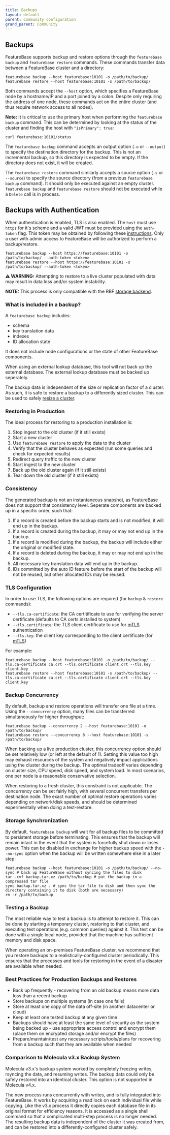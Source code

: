 ```yaml
---
title: Backups
layout: default
parent: Community configuration
grand_parent: Community
---
```


## Backups

FeatureBase supports backup and restore options through the `featurebase backup` and `featurebase restore` commands.
These commands transfer data between a FeatureBase cluster and a directory:
```
featurebase backup --host featurebase:10101 -o /path/to/backup/
featurebase restore --host featurebase:10101 -s /path/to/backup/
```

Both commands accept the `--host` option, which specifies a FeatureBase node by a hostname/IP and a port joined by a colon.
Despite only requiring the address of one node, these commands act on the entire cluster (and thus require network access to all nodes).

**Note:** It is critical to use the primary host when performing the `featurebase backup` command. This can be determined by looking at the status of the cluster and finding the host with `"isPrimary": true`:

```shell
curl featurebase:10101/status
```

The `featurebase backup` command accepts an output option (`-o` or `--output`) to specify the destination directory for the backup.
This is not an incremental backup, so this directory is expected to be empty.
If the directory does not exist, it will be created.

The `featurebase restore` command similarly accepts a source option (`-s` or `--source`) to specify the source directory (from a previous `featurebase backup` command).
It should only be executed against an empty cluster.
`featurebase backup` and `featurebase restore` should not be executed while a `Delete` call is in process.

## Backups with Authentication
When authentication is enabled, TLS is also enabled. The `host` must use `https` for it's scheme and a valid JWT must be provided using the `auth-token` flag. This token may be obtained by following these [instructions](/community/community-security/enable-auth#how-to-get-auth-token). Only a user with admin access to FeatureBase will be authorized to perform a backup/restore.
```
featurebase backup --host https://featurebase:10101 -o /path/to/backup/ --auth-token <token>
featurebase restore --host https://featurebase:10101 -s /path/to/backup/ --auth-token <token>
```

**⚠ WARNING:**
Attempting to restore to a live cluster populated with data may result in data loss and/or system instability.


**NOTE:**
This process is only compatible with the RBF [storage backend](/docs/community/com-config/old-config-flags#storage-backend).

### What is included in a backup?

A `featurebase backup` includes:
- schema
- key translation data
- indexes
- ID allocation state

It does not include node configurations or the state of other FeatureBase components.

When using an external lookup database, this tool will not back up the external database.
The external lookup database must be backed up seperately.

The backup data is independent of the size or replication factor of a cluster.
As such, it is safe to restore a backup to a differently sized cluster.
This can be used to safely [resize a cluster](/community/community-database/resize-community-database).

### Restoring in Production

The ideal process for restoring to a production installation is:
1. Stop ingest to the old cluster (if it still exists)
2. Start a new cluster
3. Use `featurebase restore` to apply the data to the cluster
4. Verify that the cluster behaves as expected (run some queries and check for expected results)
5. Redirect query traffic to the new cluster
6. Start ingest to the new cluster
7. Back up the old cluster again (if it still exists)
8. Tear down the old cluster (if it still exists)

### Consistency

The generated backup is not an instantaneous snapshot, as FeatureBase does not support that consistency level.
Seperate components are backed up in a specific order, such that:
1. If a record is created before the backup starts and is not modified, it will end up in the backup.
2. If a record is created during the backup, it may or may not end up in the backup.
3. If a record is modified during the backup, the backup will include either the original or modified state.
4. If a record is deleted during the backup, it may or may not end up in the backup.
5. All necessary key translation data will end up in the backup.
6. IDs committed by the auto ID feature before the start of the backup will not be reused, but other allocated IDs may be reused.

### TLS Configuration

In order to use TLS, the following options are required (for `backup` & `restore` commands):
- `--tls.ca-certificate`: the CA certitificate to use for verifying the server certificate (defaults to CA certs installed to system)
- `--tls.certificate`: the TLS client certificate to use for [mTLS](/community/community-security/enable-mutual-tls) authentication
- `--tls.key`: the client key corresponding to the client certificate (for [mTLS](/community/community-security/enable-mutual-tls))

For example:
```
featurebase backup --host featurebase:10101 -o /path/to/backup/ --tls.ca-certificate ca.crt --tls.certificate client.crt --tls.key client.key
featurebase restore --host featurebase:10101 -s /path/to/backup/ --tls.ca-certificate ca.crt --tls.certificate client.crt --tls.key client.key
```

### Backup Concurrency

By default, backup and restore operations will transfer one file at a time.
Using the `--concurrency` option, many files can be transferred simultaneously for higher throughput:
```
featurebase backup --concurrency 2 --host featurebase:10101 -o /path/to/backup/
featurebase restore --concurrency 8 --host featurebase:10101 -s /path/to/backup/
```

When backing up a live production cluster, this concurrency option should be set relatively low (or left at the default of 1).
Setting this value too high may exhaust resources of the system and negatively impact applications using the cluster during the backup.
The optimal tradeoff varies depending on cluster size, CPU speed, disk speed, and system load.
In most scenarios, one per node is a reasonable conservative selection.

When restoring to a fresh cluster, this constraint is not applicable.
The concurrency can be set fairly high, with several concurrent transfers per destination node.
The exact number of optimal restore operations varies depending on network/disk speeds, and should be determined experimentally when doing a test-restore.

### Storage Synchronization

By default, `featurebase backup` will wait for all backup files to be committed to persistent storage before terminating.
This ensures that the backup will remain intact in the event that the system is forcefully shut down or loses power.
This can be disabled in exchange for higher backup speed with the `--no-sync` option when the backup will be written somewhere else in a later step:
```
featurebase backup --host featurebase:10101 -o /path/to/backup/ --no-sync # back up FeatureBase without syncing the files to disk
tar -cvf backup.tar.xz /path/to/backup # put the backup in a compressed tar file
sync backup.tar.xz . # sync the tar file to disk and then sync the directory containing it to disk (both are necessary)
rm -r /path/to/backup
```

### Testing a Backup

The most reliable way to test a backup is to attempt to restore it.
This can be done by starting a temporary cluster, restoring to that cluster, and executing test operations (e.g. common queries) against it.
This test can be done with a single local node, provided that the machine has sufficient memory and disk space.

When operating an on-premises FeatureBase cluster, we recommend that you restore backups to a realistically-configured cluster periodically.
This ensures that the processes and tools for restoring in the event of a disaster are available when needed.

### Best Practices for Production Backups and Restores

- Back up frequently - recovering from an old backup means more data loss than a recent backup
- Store backups on multiple systems (in case one fails)
- Store at least one copy of the data off-site (in another datacenter or cloud)
- Keep at least one tested backup at any given time
- Backups should have at least the same level of security as the system being backed up - use appropriate access control and encrypt them (place them on encrypted storage and/or encrypt the files)
- Prepare/maintain/test any necessary scripts/tools/plans for recovering from a backup such that they are available when needed

### Comparison to Molecula v3.x Backup System

Molecula v3.x's backup system worked by completely freezing writes, rsyncing the data, and resuming writes.
The backup data could only be safely restored into an identical cluster.
This option is not supported in Molecula v4.x.

The new process runs concurrently with writes, and is fully integrated into FeatureBase.
It works by acquiring a read lock on each individual file while copying.
Like the v3.x process it directly copies each database file in its original format for efficiency reasons.
It is accessed as a single shell command so that a complicated multi-step process is no longer needed.
The resulting backup data is independent of the cluster it was created from, and can be restored into a differently-configured cluster safely.
